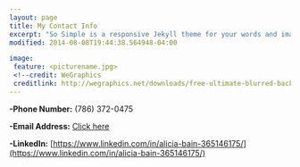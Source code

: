 ```yaml
---
layout: page
title: My Contact Info
excerpt: "So Simple is a responsive Jekyll theme for your words and images."
modified: 2014-08-08T19:44:38.564948-04:00

image:
 feature: <picturename.jpg>
 <!--credit: WeGraphics
 creditlink: http://wegraphics.net/downloads/free-ultimate-blurred-background-pack/ -->
---
```



**-Phone Number:** (786) 372-0475‬

**-Email Address:** <a href="mailto:aliciabain2610@gmail.com">Click here</a>

**-LinkedIn:** [https://www.linkedin.com/in/alicia-bain-365146175/](https://www.linkedin.com/in/alicia-bain-365146175/)
